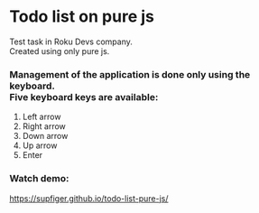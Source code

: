 # Todo list on pure js
Test task in Roku Devs company. <br />
Created using only pure js.

### Management of the application is done only using the keyboard. <br /> Five keyboard keys are available:
1. Left arrow
2. Right arrow
3. Down arrow 
4. Up arrow
5. Enter

### Watch demo:
https://supfiger.github.io/todo-list-pure-js/
